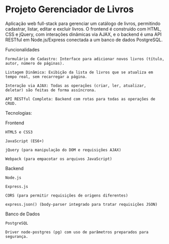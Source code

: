 
# Projeto Gerenciador de Livros


Aplicação web full-stack para gerenciar um catálogo de livros, permitindo cadastrar, listar, editar e excluir livros. O frontend é construído com HTML, CSS e jQuery, com interações dinâmicas via AJAX, e o backend é uma API RESTful em Node.js/Express conectada a um banco de dados PostgreSQL.

Funcionalidades

    Formulário de Cadastro: Interface para adicionar novos livros (título, autor, número de páginas).

    Listagem Dinâmica: Exibição da lista de livros que se atualiza em tempo real, sem recarregar a página.

    Interação via AJAX: Todas as operações (criar, ler, atualizar, deletar) são feitas de forma assíncrona.

    API RESTful Completa: Backend com rotas para todas as operações de CRUD.


Tecnologias:

Frontend

    HTML5 e CSS3

    JavaScript (ES6+)

    jQuery (para manipulação do DOM e requisições AJAX)

    Webpack (para empacotar os arquivos JavaScript)

Backend

    Node.js

    Express.js

    CORS (para permitir requisições de origens diferentes)

    express.json() (body-parser integrado para tratar requisições JSON)

Banco de Dados

    PostgreSQL

    Driver node-postgres (pg) com uso de parâmetros preparados para segurança.
